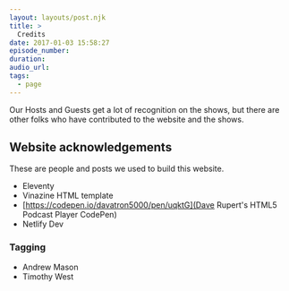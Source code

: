```yaml
---
layout: layouts/post.njk
title: >
  Credits
date: 2017-01-03 15:58:27
episode_number:
duration:
audio_url:
tags:
  - page
---
```


Our Hosts and Guests get a lot of recognition on the shows, but there are other folks who have contributed to the website and the shows.

## Website acknowledgements

These are people and posts we used to build this website.

* Eleventy
* Vinazine HTML template
* [https://codepen.io/davatron5000/pen/uqktG](Dave Rupert's HTML5 Podcast Player CodePen)
* Netlify Dev

### Tagging

* Andrew Mason
* Timothy West

